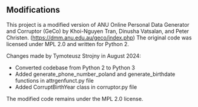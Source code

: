 ## Modifications

This project is a modified version of ANU Online Personal Data Generator and Corruptor (GeCo) by Khoi-Nguyen Tran, Dinusha Vatsalan, and Peter Christen. (https://dmm.anu.edu.au/geco/index.php)
The original code was licensed under MPL 2.0 and written for Python 2.

Changes made by Tymoteusz Strojny in August 2024:

- Converted codebase from Python 2 to Python 3
- Added generate_phone_number_poland and generate_birthdate functions in attrgenfunct.py file
- Added CorruptBirthYear class in corruptor.py file

The modified code remains under the MPL 2.0 license.
